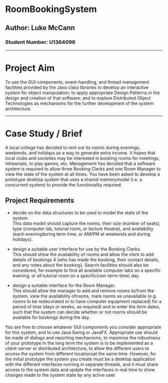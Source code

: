 # RoomBookingSystem

## Author: Luke McCann

### Student Number: U1364096

_________________

# Project Aim

To use the GUI components, event-handling, and thread management facilities provided by the Java class libraries to develop an interactive system for object manipulation; to apply appropriate Design Patterns in the design and creation of that software; and to explore Distributed Object Technologies as mechanisms for the further development of the system architecture.

_________________

# Case Study / Brief

A local college has decided to rent out its rooms during evenings, weekends, and holidays as a way to generate extra income.  It hopes that local clubs and societies may be interested in booking rooms for meetings, rehearsals, to play games,  etc.  Management has decided that a software system is required to allow three Booking Clerks and one Room Manager to view the state of the system at all times.  You have been asked to develop a prototype desktop system that uses a shared memorymodel (i.e. a concurrent system) to provide the functionality required.

## Project Requirements

* decide on the data structures to be used to model the state of the system.  
  This data model should capture the rooms, their size (number of seats), type (computer lab, tutorial room, or lecture theatre), and availability (each eveningduring term time, or AM/PM at weekends and during holidays).

* design a suitable user interface for use by the Booking Clerks.  
  This should show the availability of rooms and allow the clerk to add details of bookings 4
  (who has made the booking, their contact details, and any notes about the booking).  Search facilities should also be considered, for example to find all available computer labs on a specific evening, or all tutorial room on a specific(non-term-time) day.

* design a suitable interface for the Room Manager.  
  This should allow the manager to add and remove rooms to/from the system, view the availability ofrooms, mark rooms as unavailable (e.g. rooms to be redecorated or to have computer equipment replaced) for a period of time (days or weeks, as required) and to enter the term dates, such that the system can decide whether or not rooms should be available for bookings during the day.

You are free to choose whatever GUI components you consider appropriate for this system, and to use Java Swing or JavaFX. Appropriate use should be made of dialogs and reporting mechanisms, to maximise the robustness of your prototype.In the long term the system is to be implemented as a client-server or distributed architecture, to allow the different users to access the system from different locationsat the same time.  However, for the initial prototype the system you create must be a desktop application with the different interfaces running in separate threads, and it must share access to the system data and update the interfaces in real time to show changes made to the system state by any active user.